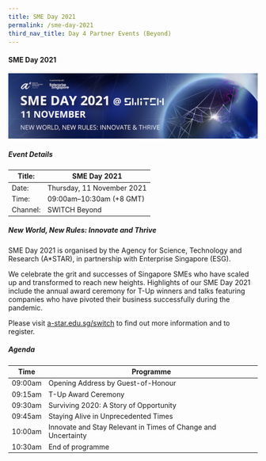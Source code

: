 ```yaml
---
title: SME Day 2021
permalink: /sme-day-2021
third_nav_title: Day 4 Partner Events (Beyond)
---
```

#### SME Day 2021
![SWITCH ASTAR SME Day 2021](/images/switch_day_4_sme_day_2021_banner.png)

##### Event Details

| Title: | SME Day 2021 |
| -------- | -------- |
| Date: | Thursday, 11 November 2021     |
| Time: | 09:00am–10:30am (+8 GMT)    |
| Channel: | SWITCH Beyond     |

##### New World, New Rules: Innovate and Thrive
SME Day 2021 is organised by the Agency for Science, Technology and Research (A*STAR), in partnership with Enterprise Singapore (ESG).

We celebrate the grit and successes of Singapore SMEs who have scaled up and transformed to reach new heights. Highlights of our SME Day 2021 include the annual award ceremony for T-Up winners and talks featuring companies who have pivoted their business successfully during the pandemic.

Please visit [a-star.edu.sg/switch](https://www.a-star.edu.sg/switch) to find out more information and to register.

##### Agenda

| Time | Programme |
| -------- | -------- |
| 09:00am     | Opening Address by Guest-of-Honour     |
| 09:15am     | T-Up Award Ceremony     |
| 09:30am     | Surviving 2020: A Story of Opportunity     |
| 09:45am     | Staying Alive in Unprecedented Times   |
| 10:00am     | Innovate and Stay Relevant in Times of Change and Uncertainty     |
| 10:30am     | End of programme     |